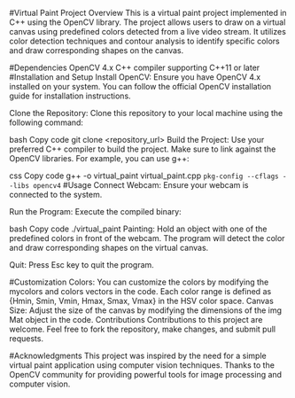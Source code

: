 #Virtual Paint Project
Overview
This is a virtual paint project implemented in C++ using the OpenCV library. The project allows users to draw on a virtual canvas using predefined colors detected from a live video stream. It utilizes color detection techniques and contour analysis to identify specific colors and draw corresponding shapes on the canvas.

#Dependencies
OpenCV 4.x
C++ compiler supporting C++11 or later
#Installation and Setup
Install OpenCV: Ensure you have OpenCV 4.x installed on your system. You can follow the official OpenCV installation guide for installation instructions.

Clone the Repository: Clone this repository to your local machine using the following command:

bash
Copy code
git clone <repository_url>
Build the Project: Use your preferred C++ compiler to build the project. Make sure to link against the OpenCV libraries. For example, you can use g++:

css
Copy code
g++ -o virtual_paint virtual_paint.cpp `pkg-config --cflags --libs opencv4`
#Usage
Connect Webcam: Ensure your webcam is connected to the system.

Run the Program: Execute the compiled binary:

bash
Copy code
./virtual_paint
Painting: Hold an object with one of the predefined colors in front of the webcam. The program will detect the color and draw corresponding shapes on the virtual canvas.

Quit: Press Esc key to quit the program.

#Customization
Colors: You can customize the colors by modifying the mycolors and colors vectors in the code. Each color range is defined as {Hmin, Smin, Vmin, Hmax, Smax, Vmax} in the HSV color space.
Canvas Size: Adjust the size of the canvas by modifying the dimensions of the img Mat object in the code.
Contributions
Contributions to this project are welcome. Feel free to fork the repository, make changes, and submit pull requests.

#Acknowledgments
This project was inspired by the need for a simple virtual paint application using computer vision techniques.
Thanks to the OpenCV community for providing powerful tools for image processing and computer vision.
